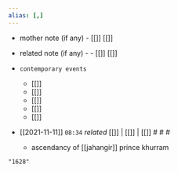 ```yaml
---
alias: [,]
---
```

- mother note (if any)
		- [[]] [[]]
- related note (if any) -
		- [[]] [[]]
- `contemporary events`
	- [[]]
	- [[]]
	- [[]]
	- [[]]
	- [[]]

- [[2021-11-11]]  `08:34` _related_ [[]] | [[]] | [[]] # # #
	- ascendancy of [[jahangir]] prince khurram

```query
"1628"
```